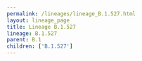 ```yaml
---
permalink: /lineages/lineage_B.1.527.html
layout: lineage_page
title: Lineage B.1.527
lineage: B.1.527
parent: B.1
children: ['B.1.527']
---
```

